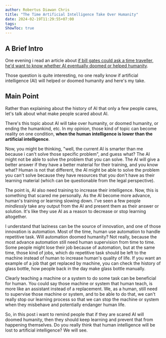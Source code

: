 ```yaml
---
author: Robertus Diawan Chris
title: "The Time Artificial Intelligence Take Over Humanity"
date: 2024-02-19T11:29:55+07:00
tags:
ShowToc: true
---
```


## A Brief Intro

One evening i read an article about [if bill gates could ask a time traveller,
he'd want to know whether AI eventually doomed or helped
humanity](https://finance.yahoo.com/news/bill-gates-could-ask-time-152241140.html).

Those question is quite interesting, no one really know if artificial
intelligence (AI) will helped or doomed humanity and here's my take.

## Main Point

Rather than explaining about the history of AI that only a few people cares,
let's talk about what make people scared about AI.

There's this topic about AI will take over humanity, or doomed humanity, or
ending the humankind, etc. In my opinion, those kind of topic can become reality
on one condition, **when the human intelligence is lower than the artificial
intelligence**.

Now, you might be thinking, "well, the current AI is smarter than me because i
can't solve those specific problem", and guess what? The AI might not be able
to solve the problem that you can solve. The AI will give a better answer if
they have a better material for their training, and you know what? Human is
not that different, the AI might be able to solve the problem you can't solve
because they have resources that you don't have as their learning material
(which can be questionable from the legal perspective).

The point is, AI also need training to increase their intelligence. Now, this
is something that scared me personally. As the AI become more advance, human's
training or learning slowing down. I've seen a few people *mindlessly* take
any output from the AI and present them as their answer or solution. It's like
they use AI as a reason to decrease or stop learning altogether.

I understand that laziness can be the source of innovation, and one of those
innovation is automation. Most of the time, human use automation to handle
repetitive task. Will automation doomed humanity? Not really, because the most
advance automation still need human supervision from time to time. Some people
might lose their job because of automation, but at the same time, those kind
of jobs, which do repetitive task should be left to the machine instead of
human to increase human's quality of life. If you want an example of a job
that get replaced by machine, you can check the history of glass bottle, how
people back in the day make glass bottle manually.

Clearly teaching a machine or a system to do some task can be beneficial for
human. You could say those machine or system that human teach, is more like an
assistant instead of a replacement. We, as a human, still need to supervise those
machine or system, and to be able to do that, we can't really stop our
learning process so that we can stop the machine or system when they misbehave
and potentially endanger human life.

So, in this post i want to remind people that if they are scared AI will
doomed humanity, then they should keep learning and prevent that from
happening themselves. Do you really think that human intelligence will be lost
to artificial intelligence? We will see.
